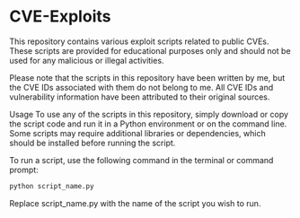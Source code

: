 # CVE-Exploits


This repository contains various exploit scripts related to public CVEs. These scripts are provided for educational purposes only and should not be used for any malicious or illegal activities.

Please note that the scripts in this repository have been written by me, but the CVE IDs associated with them do not belong to me. All CVE IDs and vulnerability information have been attributed to their original sources.


Usage
To use any of the scripts in this repository, simply download or copy the script code and run it in a Python environment or on the command line. Some scripts may require additional libraries or dependencies, which should be installed before running the script.

To run a script, use the following command in the terminal or command prompt:

```python
python script_name.py
```
Replace script_name.py with the name of the script you wish to run.

